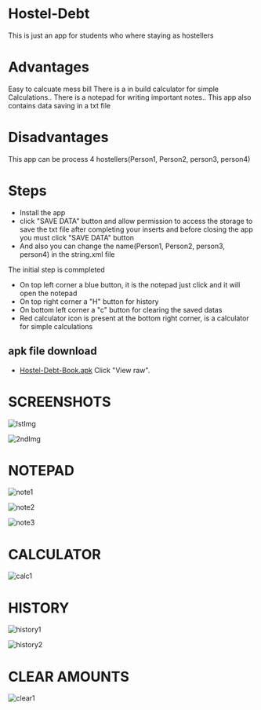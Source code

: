 # Hostel-Debt
  This is just an app for students who where staying as hostellers

# Advantages
  Easy to calcuate mess bill There is a in build calculator for simple Calculations.. There is a notepad for writing important notes.. This app also contains data saving in a txt file

# Disadvantages
  This app can be process 4 hostellers(Person1, Person2, person3, person4)

# Steps
 * Install the app
 * click "SAVE DATA" button and allow permission to access the storage to save the txt file after completing your inserts and before closing the app you must click "SAVE DATA" button
 * And also you can change the name(Person1, Person2, person3, person4) in the string.xml file

 The initial step is commpleted

 * On top left corner a blue button, it is the notepad just click and it will open the notepad
 * On top right corner a "H" button for history
 * On bottom left corner a "c" button for clearing the saved datas
 * Red calculator icon is present at the bottom right corner, is a calculator for simple calculations
 
 
 ## apk file download
  * [Hostel-Debt-Book.apk](Hostel_Debt_Book) Click "View raw".

# SCREENSHOTS 

![IstImg](https://user-images.githubusercontent.com/121479325/209917961-6af7fc7e-0ed7-456f-8180-6bbb7f55cf44.jpg)

![2ndImg](https://user-images.githubusercontent.com/121479325/209918098-9e4e5ce9-2645-4298-af94-f95f4b91b39e.jpg)

# NOTEPAD 

![note1](https://user-images.githubusercontent.com/121479325/209918605-ad1c590b-baeb-4597-8497-f7bb0c47eef5.jpg)

![note2](https://user-images.githubusercontent.com/121479325/209918618-b92be2c7-f16e-42d5-8093-299975991b98.jpg)

![note3](https://user-images.githubusercontent.com/121479325/209918627-8bc9ece3-292b-414d-870c-d74d0144dbde.jpg)

# CALCULATOR

![calc1](https://user-images.githubusercontent.com/121479325/209918643-1d253295-73ac-44fb-83e4-6064fad2dbfd.jpg)

# HISTORY

![history1](https://user-images.githubusercontent.com/121479325/209918672-1994df84-8175-4f8f-ac38-2273930b871b.jpg)

![history2](https://user-images.githubusercontent.com/121479325/209918696-b04b3db9-bdeb-409a-91e1-440442defc3a.jpg)

# CLEAR AMOUNTS

![clear1](https://user-images.githubusercontent.com/121479325/209918725-a25793be-5280-4445-8d8a-7faaf4232b3b.jpg)

